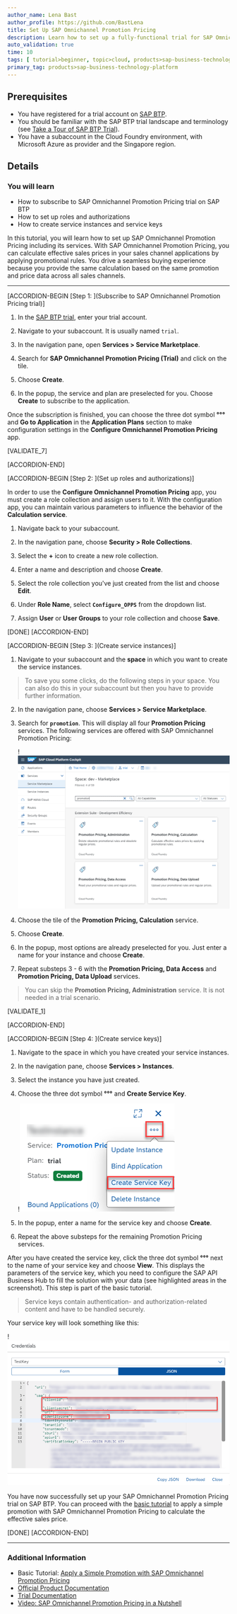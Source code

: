 ```yaml
---
author_name: Lena Bast
author_profile: https://github.com/BastLena
title: Set Up SAP Omnichannel Promotion Pricing
description: Learn how to set up a fully-functional trial for SAP Omnichannel Promotion Pricing and how to create roles for your users.
auto_validation: true
time: 10
tags: [ tutorial>beginner, topic>cloud, products>sap-business-technology-platform, products>sap-btp--cloud-foundry-environment]
primary_tag: products>sap-business-technology-platform
---
```


## Prerequisites
 - You have registered for a trial account on [SAP BTP](hcp-create-trial-account).
 - You should be familiar with the SAP BTP trial landscape and terminology (see [Take a Tour of SAP BTP Trial](cp-trial-quick-onboarding)).
 - You have a subaccount in the Cloud Foundry environment, with Microsoft Azure as provider and the Singapore region.



## Details
### You will learn
  - How to subscribe to SAP Omnichannel Promotion Pricing trial on SAP BTP
  - How to set up roles and authorizations
  - How to create service instances and service keys

  In this tutorial, you will learn how to set up SAP Omnichannel Promotion Pricing including its services.
  With SAP Omnichannel Promotion Pricing, you can calculate effective sales prices in your sales channel applications by applying promotional rules. You drive a seamless buying experience because you provide the same calculation based on the same promotion and price data across all sales channels.

---


[ACCORDION-BEGIN [Step 1: ](Subscribe to SAP Omnichannel Promotion Pricing trial)]

1. In the [SAP BTP trial](https://account.hanatrial.ondemand.com), enter your trial account.

2. Navigate to your subaccount. It is usually named `trial`.

3. In the navigation pane, open **Services > Service Marketplace**.

4. Search for **SAP Omnichannel Promotion Pricing (Trial)** and click on the tile.

5. Choose **Create**.

6. In the popup, the service and plan are preselected for you. Choose **Create** to subscribe to the application.

<!-- The subscription process is finished once the status icon changes from **Processing** to **Subscribed**. -->

Once the subscription is finished, you can choose the three dot symbol **°°°** and  **Go to Application** in the **Application Plans** section to make configuration settings in the **Configure Omnichannel Promotion Pricing** app. <!-- Using the app is optional and not part of the basic tutorial but is included in our advanced tutorial.-->
<!-- Add link to advanced tutorial once available -->

[VALIDATE_7]

[ACCORDION-END]


[ACCORDION-BEGIN [Step 2: ](Set up roles and authorizations)]

In order to use the **Configure Omnichannel Promotion Pricing** app, you must create a role collection and assign users to it. With the configuration app, you can maintain various parameters to influence the behavior of the **Calculation service**. <!-- Using the app is not part of the basic tutorial. -->

1. Navigate back to your subaccount.

2. In the navigation pane, choose **Security > Role Collections**.

3. Select the **+** icon to create a new role collection.

4. Enter a name and description and choose **Create**.

5. Select the role collection you've just created from the list and choose **Edit**.

6. Under **Role Name**, select **`Configure_OPPS`** from the dropdown list.

7. Assign **User** or **User Groups** to your role collection and choose **Save**.

<!-- Should we explain Step 7 a bit more?
COS has already implemented a role collection for trial, should we do sth similar? -->

[DONE]
[ACCORDION-END]


[ACCORDION-BEGIN [Step 3: ](Create service instances)]

1. Navigate to your subaccount and the **space** in which you want to create the service instances.
> To save you some clicks, do the following steps in your space. You can also do this in your subaccount but then you have to provide further information.

2. In the navigation pane, choose **Services > Service Marketplace**.

3. Search for **`promotion`**. This will display all four **Promotion Pricing** services. The following services are offered with SAP Omnichannel Promotion Pricing:

    !![Promotion Pricing Services](v2_Promotion-Pricing-Services.png)

4. Choose the tile of the **Promotion Pricing, Calculation** service.

5. Choose **Create**.

6. In the popup, most options are already preselected for you. Just enter a name for your instance and choose **Create**.

7. Repeat substeps 3 - 6 with the **Promotion Pricing, Data Access** and **Promotion Pricing, Data Upload** services.
>You can skip the **Promotion Pricing, Administration** service. It is not needed in a trial scenario.

[VALIDATE_1]

[ACCORDION-END]

[ACCORDION-BEGIN [Step 4: ](Create service keys)]

1. Navigate to the space in which you have created your service instances.

2. In the navigation pane, choose **Services > Instances**.

3. Select the instance you have just created.

4. Choose the three dot symbol **°°°**  and **Create Service Key**.

      !![Three Dot Symbol](v2_Three-Dot-Symbol.png)

5. In the popup, enter a name for the service key and choose **Create**.

6. Repeat the above substeps for the remaining Promotion Pricing services.

After you have created the service key, click the three dot symbol **°°°** next to the name of your service key and choose **View**. This displays the parameters of the service key, which you need to configure the SAP API Business Hub to fill the solution with your data (see highlighted areas in the screenshot). This step is part of the basic tutorial.

>Service keys contain authentication- and authorization-related content and have to be handled securely.

Your service key will look something like this:

!![Service Key](v3_Service-Key.png)


You have now successfully set up your SAP Omnichannel Promotion Pricing trial on SAP BTP. You can proceed with the [basic tutorial](opps-basic-scenario) to apply a simple promotion with SAP Omnichannel Promotion Pricing to calculate the effective sales price.

[DONE]
[ACCORDION-END]

---

### Additional Information

* Basic Tutorial: [Apply a Simple Promotion with SAP Omnichannel Promotion Pricing](opps-basic-scenario)
* [Official Product Documentation](https://help.sap.com/viewer/product/OPP/Cloud/en-US)
* [Trial Documentation](https://help.sap.com/viewer/0c145d124b784b548b618cda8a5b2aba/Cloud/en-US/31b8aedc8ce14fcd9f6021ad4f6323c9.html)
* [Video: SAP Omnichannel Promotion Pricing in a Nutshell](https://www.sap.com/assetdetail/2020/07/9060b3a5-a67d-0010-87a3-c30de2ffd8ff.html)
